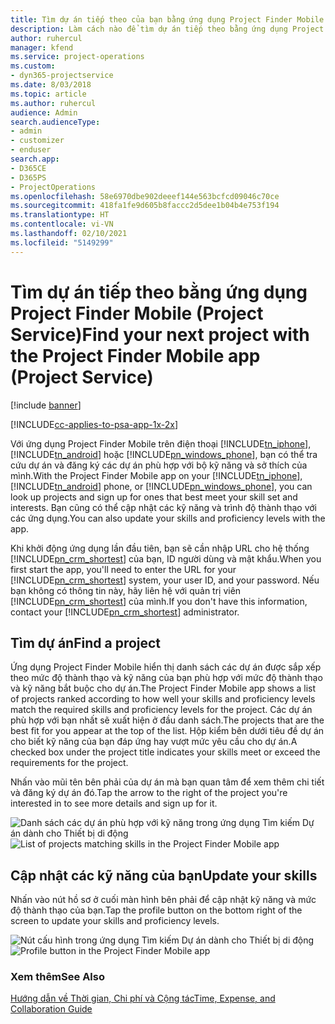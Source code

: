 ```yaml
---
title: Tìm dự án tiếp theo của bạn bằng ứng dụng Project Finder Mobile
description: Làm cách nào để tìm dự án tiếp theo bằng ứng dụng Project Finder Mobile cho Project Service
author: ruhercul
manager: kfend
ms.service: project-operations
ms.custom:
- dyn365-projectservice
ms.date: 8/03/2018
ms.topic: article
ms.author: ruhercul
audience: Admin
search.audienceType:
- admin
- customizer
- enduser
search.app:
- D365CE
- D365PS
- ProjectOperations
ms.openlocfilehash: 58e6970dbe902deeef144e563bcfcd09046c70ce
ms.sourcegitcommit: 418fa1fe9d605b8faccc2d5dee1b04b4e753f194
ms.translationtype: HT
ms.contentlocale: vi-VN
ms.lasthandoff: 02/10/2021
ms.locfileid: "5149299"
---
```

# <a name="find-your-next-project-with-the-project-finder-mobile-app-project-service"></a><span data-ttu-id="9138d-103">Tìm dự án tiếp theo bằng ứng dụng Project Finder Mobile (Project Service)</span><span class="sxs-lookup"><span data-stu-id="9138d-103">Find your next project with the Project Finder Mobile app (Project Service)</span></span>

[!include [banner](../includes/psa-now-project-operations.md)]

[!INCLUDE[cc-applies-to-psa-app-1x-2x](../includes/cc-applies-to-psa-app-1x-2x.md)]

<span data-ttu-id="9138d-104">Với ứng dụng Project Finder Mobile trên điện thoại [!INCLUDE[tn_iphone](../includes/tn-iphone.md)], [!INCLUDE[tn_android](../includes/tn-android.md)] hoặc [!INCLUDE[pn_windows_phone](../includes/pn-windows-phone.md)], bạn có thể tra cứu dự án và đăng ký các dự án phù hợp với bộ kỹ năng và sở thích của mình.</span><span class="sxs-lookup"><span data-stu-id="9138d-104">With the Project Finder Mobile app on your [!INCLUDE[tn_iphone](../includes/tn-iphone.md)], [!INCLUDE[tn_android](../includes/tn-android.md)] phone, or [!INCLUDE[pn_windows_phone](../includes/pn-windows-phone.md)], you can look up projects and sign up for ones that best meet your skill set and interests.</span></span> <span data-ttu-id="9138d-105">Bạn cũng có thể cập nhật các kỹ năng và trình độ thành thạo với các ứng dụng.</span><span class="sxs-lookup"><span data-stu-id="9138d-105">You can also update your skills and proficiency levels with the app.</span></span>  
  
 <span data-ttu-id="9138d-106">Khi khởi động ứng dụng lần đầu tiên, bạn sẽ cần nhập URL cho hệ thống [!INCLUDE[pn_crm_shortest](../includes/pn-crm-shortest.md)] của bạn, ID người dùng và mật khẩu.</span><span class="sxs-lookup"><span data-stu-id="9138d-106">When you first start the app, you'll need to enter the URL for your [!INCLUDE[pn_crm_shortest](../includes/pn-crm-shortest.md)] system, your user ID, and your password.</span></span> <span data-ttu-id="9138d-107">Nếu bạn không có thông tin này, hãy liên hệ với quản trị viên [!INCLUDE[pn_crm_shortest](../includes/pn-crm-shortest.md)] của mình.</span><span class="sxs-lookup"><span data-stu-id="9138d-107">If you don't have this information,  contact your [!INCLUDE[pn_crm_shortest](../includes/pn-crm-shortest.md)] administrator.</span></span>  
  
## <a name="find-a-project"></a><span data-ttu-id="9138d-108">Tìm dự án</span><span class="sxs-lookup"><span data-stu-id="9138d-108">Find a project</span></span>  
 <span data-ttu-id="9138d-109">Ứng dụng Project Finder Mobile hiển thị danh sách các dự án được sắp xếp theo mức độ thành thạo và kỹ năng của bạn phù hợp với mức độ thành thạo và kỹ năng bắt buộc cho dự án.</span><span class="sxs-lookup"><span data-stu-id="9138d-109">The Project Finder Mobile app shows a list of projects ranked according to how well your skills and proficiency levels match the required skills and proficiency levels for the project.</span></span> <span data-ttu-id="9138d-110">Các dự án phù hợp với bạn nhất sẽ xuất hiện ở đầu danh sách.</span><span class="sxs-lookup"><span data-stu-id="9138d-110">The projects that are the best fit for you appear at the top of the list.</span></span> <span data-ttu-id="9138d-111">Hộp kiểm bên dưới tiêu đề dự án cho biết kỹ năng của bạn đáp ứng hay vượt mức yêu cầu cho dự án.</span><span class="sxs-lookup"><span data-stu-id="9138d-111">A checked box under the project title indicates your skills meet or exceed the requirements for the project.</span></span>  
  
 <span data-ttu-id="9138d-112">Nhấn vào mũi tên bên phải của dự án mà bạn quan tâm để xem thêm chi tiết và đăng ký dự án đó.</span><span class="sxs-lookup"><span data-stu-id="9138d-112">Tap the arrow to the right of the project you're interested in to see more details and sign up for it.</span></span>  
  
 <span data-ttu-id="9138d-113">![Danh sách các dự án phù hợp với kỹ năng trong ứng dụng Tìm kiếm Dự án dành cho Thiết bị di động](../psa/media/project-service-project-finder-list.png "Danh sách các dự án phù hợp với kỹ năng trong ứng dụng Tìm kiếm Dự án dành cho Thiết bị di động")</span><span class="sxs-lookup"><span data-stu-id="9138d-113">![List of projects matching skills in the Project Finder Mobile app](../psa/media/project-service-project-finder-list.png "List of projects matching skills in the Project Finder Mobile app")</span></span>  
  
## <a name="update-your-skills"></a><span data-ttu-id="9138d-114">Cập nhật các kỹ năng của bạn</span><span class="sxs-lookup"><span data-stu-id="9138d-114">Update your skills</span></span>  
 <span data-ttu-id="9138d-115">Nhấn vào nút hồ sơ ở cuối màn hình bên phải để cập nhật kỹ năng và mức độ thành thạo của bạn.</span><span class="sxs-lookup"><span data-stu-id="9138d-115">Tap the profile button on the bottom right of the screen to update your skills and proficiency levels.</span></span>  
  
 <span data-ttu-id="9138d-116">![Nút cấu hình trong ứng dụng Tìm kiếm Dự án dành cho Thiết bị di động](../psa/media/project-service-project-finder-profile.png "Nút cấu hình trong ứng dụng Tìm kiếm Dự án dành cho Thiết bị di động")</span><span class="sxs-lookup"><span data-stu-id="9138d-116">![Profile button in the Project Finder Mobile app](../psa/media/project-service-project-finder-profile.png "Profile button in the Project Finder Mobile app")</span></span>  
  
### <a name="see-also"></a><span data-ttu-id="9138d-117">Xem thêm</span><span class="sxs-lookup"><span data-stu-id="9138d-117">See Also</span></span>  
 [<span data-ttu-id="9138d-118">Hướng dẫn về Thời gian, Chi phí và Cộng tác</span><span class="sxs-lookup"><span data-stu-id="9138d-118">Time, Expense, and Collaboration Guide</span></span>](../psa/time-expense-collaboration-guide.md)
